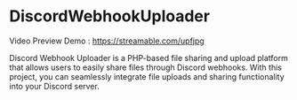 # DiscordWebhookUploader

Video Preview Demo : https://streamable.com/upfjpg

Discord Webhook Uploader is a PHP-based file sharing and upload platform that allows users to easily share files through Discord webhooks. With this project, you can seamlessly integrate file uploads and sharing functionality into your Discord server.
